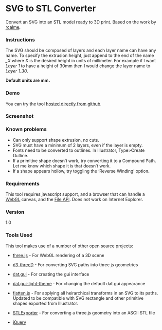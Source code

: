 # SVG to STL Converter

Convert an SVG into an STL model ready to 3D print. Based on the work by [rcalme]. 

### Instructions
The SVG should be composed of layers and each layer name can have any name. To specify the extrusion height, just append to the end of the name *_X* where *X* is the desired height in units of millimeter. For example if I want *Layer 1* to have a height of 30mm then I would change the layer name to *Layer 1_30*.

**Default units are mm.**

### Demo
You can try the tool [hosted directly from github].

### Screenshot


### Known problems
* Can only support shape extrusion, no cuts.
* SVG must have a minimum of 2 layers, even if the layer is empty.
* Fonts need to be converted to outlines. In Illustrator, Type>Create Outline.
* If a primitive shape doesn’t work, try converting it to a Compound Path. Let me know which shape it is that doesn’t work.
* If a shape appears hollow, try toggling the ‘Reverse Winding’ option.

### Requirements
This tool requires javascript support, and a browser that can handle a [WebGL] canvas, and the [File API]. Does not work on Internet Explorer.

### Version
1.0

### Tools Used
This tool makes use of a number of other open source projects:
* [three.js] - For WebGL rendering of a 3D scene
* [d3-threeD] - For converting SVG paths into three.js geometries
* [dat.gui] - For creating the gui interface
* [dat.gui-light-theme] - For changing the default dat.gui appearance
* [flatten.js] - For applying all heirarchical transforms in an SVG to its paths. Updated to be compatible with SVG rectangle and other primitive shapes exported from Illustrator.
* [STLExporter] - For converting a three.js geometry into an ASCII STL file
* [jQuery]

   [dat.gui]: <https://workshop.chromeexperiments.com/examples/gui/#1--Basic-Usage>
   [dat.gui-light-theme]: <https://github.com/liabru/dat-gui-light-theme>
   [rcalme]: <https://github.com/rcalme/svg-to-stl>
   [printing press]: <https://en.wikipedia.org/wiki/Printing_press>
   [scalable vector graphics]: <https://en.wikipedia.org/wiki/Scalable_Vector_Graphics>
   [stereo-lithography]: <https://en.wikipedia.org/wiki/STL_(file_format)>
   [hosted directly from github]: <http://alexasiu.com/SVGtoSTL/SVGtoSTL.html>
   [example-svg/Entypo]: </example-svg/Entypo>
   [WebGL]: <https://developer.mozilla.org/en-US/docs/Web/API/WebGL_API>
   [File API]: <http://www.w3.org/TR/FileAPI/>
   [three.js]: <https://github.com/mrdoob/three.js>
   [d3-threeD]: <https://github.com/asutherland/d3-threeD>
   [flatten.js]: <https://gist.github.com/timo22345/9413158>
   [STLExporter]: <https://gist.github.com/kjlubick/fb6ba9c51df63ba0951f>
   [Spectrum]: <https://github.com/bgrins/spectrum>
   [jQuery]: <https://jquery.com/>
